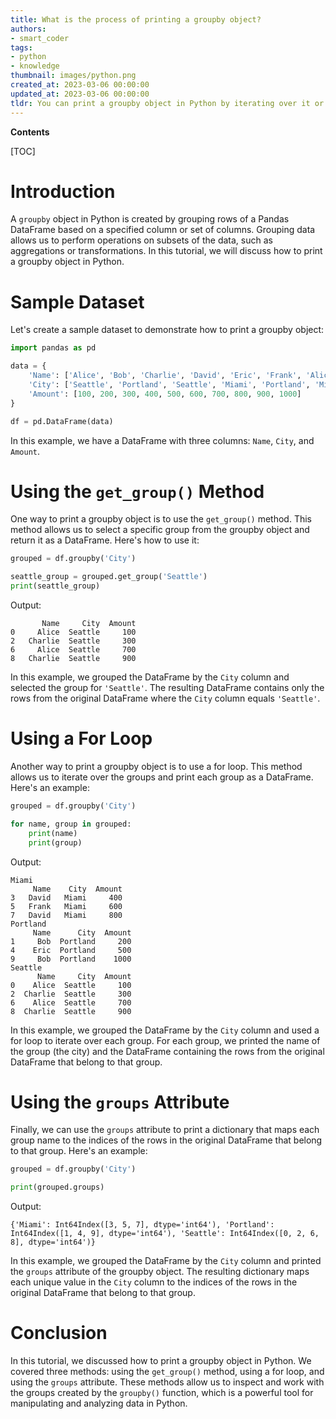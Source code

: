 ```yaml
---
title: What is the process of printing a groupby object?
authors:
- smart_coder
tags:
- python
- knowledge
thumbnail: images/python.png
created_at: 2023-03-06 00:00:00
updated_at: 2023-03-06 00:00:00
tldr: You can print a groupby object in Python by iterating over it or by using the `groups` attribute.
---
```


**Contents**

[TOC]

# Introduction

A `groupby` object in Python is created by grouping rows of a Pandas DataFrame based on a specified column or set of columns. Grouping data allows us to perform operations on subsets of the data, such as aggregations or transformations. In this tutorial, we will discuss how to print a groupby object in Python.

# Sample Dataset

Let's create a sample dataset to demonstrate how to print a groupby object:

```python
import pandas as pd

data = {
    'Name': ['Alice', 'Bob', 'Charlie', 'David', 'Eric', 'Frank', 'Alice', 'David', 'Charlie', 'Bob'],
    'City': ['Seattle', 'Portland', 'Seattle', 'Miami', 'Portland', 'Miami', 'Seattle', 'Miami', 'Seattle', 'Portland'],
    'Amount': [100, 200, 300, 400, 500, 600, 700, 800, 900, 1000]
}

df = pd.DataFrame(data)
```

In this example, we have a DataFrame with three columns: `Name`, `City`, and `Amount`.

# Using the `get_group()` Method

One way to print a groupby object is to use the `get_group()` method. This method allows us to select a specific group from the groupby object and return it as a DataFrame. Here's how to use it:

```python
grouped = df.groupby('City')

seattle_group = grouped.get_group('Seattle')
print(seattle_group)
```

Output:
```
       Name     City  Amount
0     Alice  Seattle     100
2   Charlie  Seattle     300
6     Alice  Seattle     700
8   Charlie  Seattle     900
```

In this example, we grouped the DataFrame by the `City` column and selected the group for `'Seattle'`. The resulting DataFrame contains only the rows from the original DataFrame where the `City` column equals `'Seattle'`.

# Using a For Loop

Another way to print a groupby object is to use a for loop. This method allows us to iterate over the groups and print each group as a DataFrame. Here's an example:

```python
grouped = df.groupby('City')

for name, group in grouped:
    print(name)
    print(group)
```

Output:
```
Miami
     Name    City  Amount
3   David   Miami     400
5   Frank   Miami     600
7   David   Miami     800
Portland
     Name      City  Amount
1     Bob  Portland     200
4    Eric  Portland     500
9     Bob  Portland    1000
Seattle
      Name     City  Amount
0    Alice  Seattle     100
2  Charlie  Seattle     300
6    Alice  Seattle     700
8  Charlie  Seattle     900
```

In this example, we grouped the DataFrame by the `City` column and used a for loop to iterate over each group. For each group, we printed the name of the group (the city) and the DataFrame containing the rows from the original DataFrame that belong to that group.

# Using the `groups` Attribute

Finally, we can use the `groups` attribute to print a dictionary that maps each group name to the indices of the rows in the original DataFrame that belong to that group. Here's an example:

```python
grouped = df.groupby('City')

print(grouped.groups)
```

Output:
```
{'Miami': Int64Index([3, 5, 7], dtype='int64'), 'Portland': Int64Index([1, 4, 9], dtype='int64'), 'Seattle': Int64Index([0, 2, 6, 8], dtype='int64')}
```

In this example, we grouped the DataFrame by the `City` column and printed the `groups` attribute of the groupby object. The resulting dictionary maps each unique value in the `City` column to the indices of the rows in the original DataFrame that belong to that group.

# Conclusion

In this tutorial, we discussed how to print a groupby object in Python. We covered three methods: using the `get_group()` method, using a for loop, and using the `groups` attribute. These methods allow us to inspect and work with the groups created by the `groupby()` function, which is a powerful tool for manipulating and analyzing data in Python.
